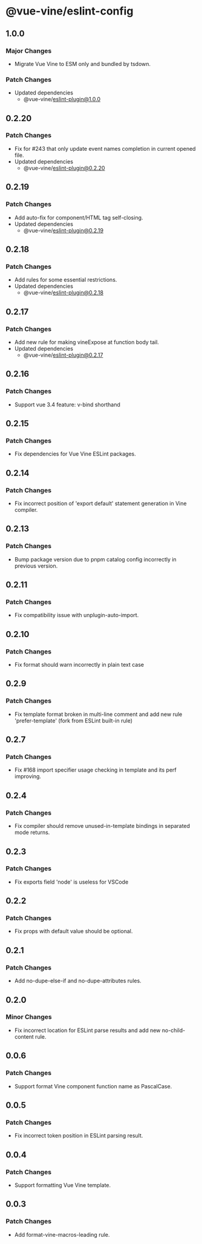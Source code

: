 # @vue-vine/eslint-config

## 1.0.0

### Major Changes

- Migrate Vue Vine to ESM only and bundled by tsdown.

### Patch Changes

- Updated dependencies
  - @vue-vine/eslint-plugin@1.0.0

## 0.2.20

### Patch Changes

- Fix for #243 that only update event names completion in current opened file.
- Updated dependencies
  - @vue-vine/eslint-plugin@0.2.20

## 0.2.19

### Patch Changes

- Add auto-fix for component/HTML tag self-closing.
- Updated dependencies
  - @vue-vine/eslint-plugin@0.2.19

## 0.2.18

### Patch Changes

- Add rules for some essential restrictions.
- Updated dependencies
  - @vue-vine/eslint-plugin@0.2.18

## 0.2.17

### Patch Changes

- Add new rule for making vineExpose at function body tail.
- Updated dependencies
  - @vue-vine/eslint-plugin@0.2.17

## 0.2.16

### Patch Changes

- Support vue 3.4 feature: v-bind shorthand

## 0.2.15

### Patch Changes

- Fix dependencies for Vue Vine ESLint packages.

## 0.2.14

### Patch Changes

- Fix incorrect position of 'export default' statement generation in Vine compiler.

## 0.2.13

### Patch Changes

- Bump package version due to pnpm catalog config incorrectly in previous version.

## 0.2.11

### Patch Changes

- Fix compatibility issue with unplugin-auto-import.

## 0.2.10

### Patch Changes

- Fix format should warn incorrectly in plain text case

## 0.2.9

### Patch Changes

- Fix template format broken in multi-line comment and add new rule 'prefer-template' (fork from ESLint built-in rule)

## 0.2.7

### Patch Changes

- Fix #168 import specifier usage checking in template and its perf improving.

## 0.2.4

### Patch Changes

- Fix compiler should remove unused-in-template bindings in separated mode returns.

## 0.2.3

### Patch Changes

- Fix exports field 'node' is useless for VSCode

## 0.2.2

### Patch Changes

- Fix props with default value should be optional.

## 0.2.1

### Patch Changes

- Add no-dupe-else-if and no-dupe-attributes rules.

## 0.2.0

### Minor Changes

- Fix incorrect location for ESLint parse results and add new no-child-content rule.

## 0.0.6

### Patch Changes

- Support format Vine component function name as PascalCase.

## 0.0.5

### Patch Changes

- Fix incorrect token position in ESLint parsing result.

## 0.0.4

### Patch Changes

- Support formatting Vue Vine template.

## 0.0.3

### Patch Changes

- Add format-vine-macros-leading rule.
